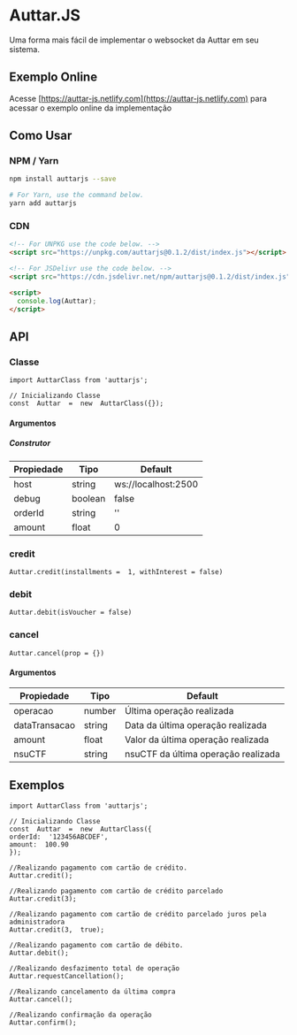 
# Auttar.JS
Uma forma mais fácil de implementar o websocket da Auttar em seu sistema.

## Exemplo Online

Acesse [https://auttar-js.netlify.com](https://auttar-js.netlify.com) para acessar o exemplo online da implementação

## Como Usar
### NPM / Yarn
```sh
npm install auttarjs --save

# For Yarn, use the command below.
yarn add auttarjs
```

### CDN

```html
<!-- For UNPKG use the code below. -->
<script src="https://unpkg.com/auttarjs@0.1.2/dist/index.js"></script>

<!-- For JSDelivr use the code below. -->
<script src="https://cdn.jsdelivr.net/npm/auttarjs@0.1.2/dist/index.js"></script>

<script>
  console.log(Auttar);
</script>
```

## API

### Classe
```JS
import AuttarClass from 'auttarjs';

// Inicializando Classe
const  Auttar  =  new  AuttarClass({});
```

#### Argumentos
##### Construtor
|Propiedade|Tipo|Default|
|--|--|--|
| host | string | ws://localhost:2500
| debug | boolean | false
| orderId | string | ''
| amount | float | 0

### credit
```JS
Auttar.credit(installments =  1, withInterest = false)
```

### debit
```JS
Auttar.debit(isVoucher = false)
```
### cancel
```JS
Auttar.cancel(prop = {})
```
#### Argumentos
|Propiedade|Tipo|Default|
|--|--|--|
| operacao | number | Última operação realizada
| dataTransacao | string | Data da última operação realizada
| amount | float | Valor da última operação realizada
| nsuCTF | string | nsuCTF da última operação realizada

## Exemplos
```JS
import AuttarClass from 'auttarjs';

// Inicializando Classe
const  Auttar  =  new  AuttarClass({
orderId:  '123456ABCDEF',
amount:  100.90
});

//Realizando pagamento com cartão de crédito.
Auttar.credit();

//Realizando pagamento com cartão de crédito parcelado
Auttar.credit(3);

//Realizando pagamento com cartão de crédito parcelado juros pela administradora
Auttar.credit(3,  true);

//Realizando pagamento com cartão de débito.
Auttar.debit();

//Realizando desfazimento total de operação
Auttar.requestCancellation();

//Realizando cancelamento da última compra
Auttar.cancel();

//Realizando confirmação da operação
Auttar.confirm();

```
